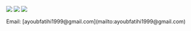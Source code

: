 <!-- Social icons section -->
<!-- <p align="center"> -->
<p>
<a href="https://www.linkedin.com/in/ayoub-fatihi/" target="_blank"><img src="https://img.shields.io/badge/LinkedIn-0077B5?style=for-the-badge&logo=linkedin&logoColor=white"/></a>      
<a href="https://twitter.com/ayoubft_" target="_blank"><img src="https://img.shields.io/badge/Twitter-1DA1F2?style=for-the-badge&logo=twitter&logoColor=white"/></a> 
<a href="https://www.github.com/ayoubft" target="_blank"><img src="https://img.shields.io/badge/GitHub-100000?style=for-the-badge&logo=github&logoColor=white"/></a>

</p>
Email: [ayoubfatihi1999@gmail.com](mailto:ayoubfatihi1999@gmail.com)

